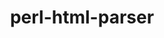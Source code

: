 ---
title: "perl-html-parser"
layout: cache
categories: [package, develop]
meta: {"compilers": ["gcc@11.1.0", "gcc@11.4.0"], "num_specs": 12, "num_specs_by_stack": {"data-vis-sdk": 5, "e4s": 5, "hep": 7, "root": 12}, "oss": ["ubuntu20.04", "ubuntu22.04"], "platforms": ["linux"], "stacks": ["data-vis-sdk", "e4s", "hep", "root"], "targets": ["x86_64_v3"], "versions": ["3.72"]}
spec_details: [{"compiler": "gcc@11.4.0", "hash": "3ild6ci6mpumatolhnlpemteaoizcyc3", "os": "ubuntu22.04", "platform": "linux", "size": "-", "stacks": ["e4s", "hep", "root"], "target": "x86_64_v3", "variants": ["build_system=perl"], "versions": ["3.72"]}, {"compiler": "gcc@11.4.0", "hash": "3t5qpizd7753j52bwpxl7tgizjuq4zxr", "os": "ubuntu22.04", "platform": "linux", "size": "-", "stacks": ["hep", "root"], "target": "x86_64_v3", "variants": ["build_system=perl"], "versions": ["3.72"]}, {"compiler": "gcc@11.4.0", "hash": "ce5udklg2vxaswvsqpws4pzya4i3ssnx", "os": "ubuntu22.04", "platform": "linux", "size": "-", "stacks": ["e4s", "hep", "root"], "target": "x86_64_v3", "variants": ["build_system=perl"], "versions": ["3.72"]}, {"compiler": "gcc@11.4.0", "hash": "du2js7edtwjmatx2ceu7yiyvmekgufms", "os": "ubuntu22.04", "platform": "linux", "size": "-", "stacks": ["hep", "root"], "target": "x86_64_v3", "variants": ["build_system=perl"], "versions": ["3.72"]}, {"compiler": "gcc@11.4.0", "hash": "ere5mlhrkh6rk76764zunbsgjkmdlq2j", "os": "ubuntu22.04", "platform": "linux", "size": "-", "stacks": ["e4s", "hep", "root"], "target": "x86_64_v3", "variants": ["build_system=perl"], "versions": ["3.72"]}, {"compiler": "gcc@11.4.0", "hash": "g23na7bzdgu5bm375ip2i7lyzrypjku6", "os": "ubuntu22.04", "platform": "linux", "size": "-", "stacks": ["e4s", "hep", "root"], "target": "x86_64_v3", "variants": ["build_system=perl"], "versions": ["3.72"]}, {"compiler": "gcc@11.1.0", "hash": "hiehxzdok5e26npxu45ldhcy3o7js2zf", "os": "ubuntu20.04", "platform": "linux", "size": "-", "stacks": ["data-vis-sdk", "root"], "target": "x86_64_v3", "variants": ["build_system=perl"], "versions": ["3.72"]}, {"compiler": "gcc@11.1.0", "hash": "qo3sl6jr6wmn3hji2l3bb3lwsyk5g3fj", "os": "ubuntu20.04", "platform": "linux", "size": "-", "stacks": ["data-vis-sdk", "root"], "target": "x86_64_v3", "variants": ["build_system=perl"], "versions": ["3.72"]}, {"compiler": "gcc@11.1.0", "hash": "qxjxwtyxg26nnliwhp5ziios2rs3xz57", "os": "ubuntu20.04", "platform": "linux", "size": "-", "stacks": ["data-vis-sdk", "root"], "target": "x86_64_v3", "variants": ["build_system=perl"], "versions": ["3.72"]}, {"compiler": "gcc@11.1.0", "hash": "rbsby4guarfdlfd4xnhcd5om24ttjcs4", "os": "ubuntu20.04", "platform": "linux", "size": "-", "stacks": ["data-vis-sdk", "root"], "target": "x86_64_v3", "variants": ["build_system=perl"], "versions": ["3.72"]}, {"compiler": "gcc@11.1.0", "hash": "rn2fndi7sq2cfrazp4ocrqp2yxebd3o2", "os": "ubuntu20.04", "platform": "linux", "size": "-", "stacks": ["data-vis-sdk", "root"], "target": "x86_64_v3", "variants": ["build_system=perl"], "versions": ["3.72"]}, {"compiler": "gcc@11.4.0", "hash": "tp6s23ghqbagwst3qtvjyarpqduauvpw", "os": "ubuntu22.04", "platform": "linux", "size": "-", "stacks": ["e4s", "hep", "root"], "target": "x86_64_v3", "variants": ["build_system=perl"], "versions": ["3.72"]}]
---